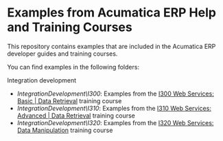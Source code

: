 # Examples from Acumatica ERP Help and Training Courses

This repository contains examples that are included in the Acumatica ERP developer guides and training courses.

You can find examples in the following folders:

Integration development

  * _IntegrationDevelopment\I300_: Examples from the [I300 Web Services: Basic | Data Retrieval](https://openuni.acumatica.com/courses/integration/i300-web-services-basic-data-retrieval/) training course
  * _IntegrationDevelopment\I310_: Examples from the [I310 Web Services: Advanced | Data Retrieval](https://openuni.acumatica.com/courses/integration/i310-web-services-advanced-data-retrieval/) training course
  * _IntegrationDevelopment\I320_: Examples from the [I320 Web Services: Data Manipulation](https://openuni.acumatica.com/courses/integration/i320-web-services-data-manipulation/) training course
